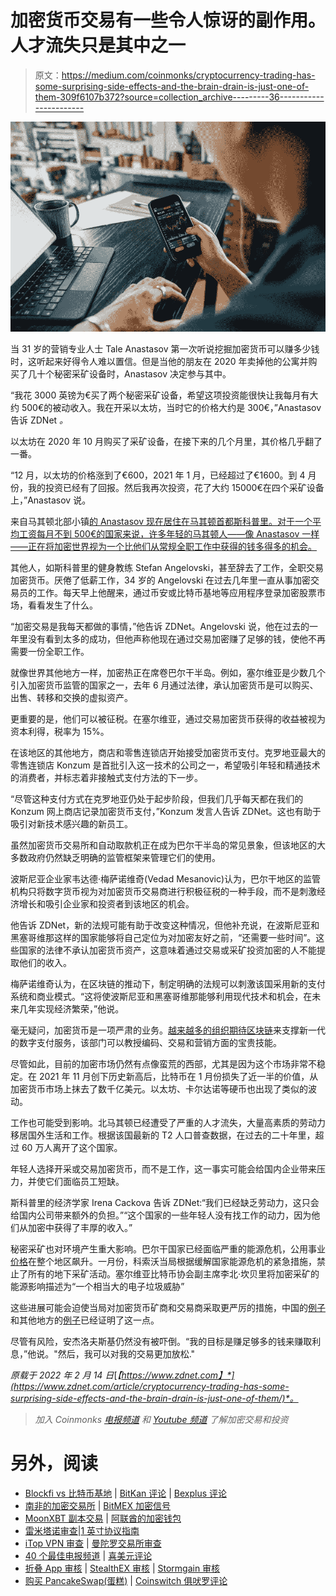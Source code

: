 # 加密货币交易有一些令人惊讶的副作用。人才流失只是其中之一

> 原文：<https://medium.com/coinmonks/cryptocurrency-trading-has-some-surprising-side-effects-and-the-brain-drain-is-just-one-of-them-309f6107b372?source=collection_archive---------36----------------------->

![](img/617df4ff7e684cefd47a2769f0f026cc.png)

当 31 岁的营销专业人士 Tale Anastasov 第一次听说挖掘加密货币可以赚多少钱时，这听起来好得令人难以置信。但是当他的朋友在 2020 年卖掉他的公寓并购买了几十个秘密采矿设备时，Anastasov 决定参与其中。

“我花 3000 英镑为€买了两个秘密采矿设备，希望这项投资能很快让我每月有大约 500€的被动收入。我在开采以太坊，当时它的价格大约是 300€，”Anastasov 告诉 ZDNet *。*

以太坊在 2020 年 10 月购买了采矿设备，在接下来的几个月里，其价格几乎翻了一番。

“12 月，以太坊的价格涨到了€600，2021 年 1 月，已经超过了€1600。到 4 月份，我的投资已经有了回报。然后我再次投资，花了大约 15000€在四个采矿设备上，”Anastasov 说。

来自马其顿北部小镇[的 Anastasov 现在居住在马其顿首都斯科普里。对于一个平均工资每月不到 500€的国家来说，许多年轻的马其顿人——像 Anastasov 一样——正在将加密世界视为一个比他们从常规全职工作中获得的钱多得多的机会。](https://www.zdnet.com/article/how-balkan-troll-farms-are-spreading-coronavirus-disinformation/)

其他人，如斯科普里的健身教练 Stefan Angelovski，甚至辞去了工作，全职交易加密货币。厌倦了低薪工作，34 岁的 Angelovski 在过去几年里一直从事加密交易员的工作。每天早上他醒来，通过币安或比特币基地等应用程序登录加密股票市场，看看发生了什么。

“加密交易是我每天都做的事情，”他告诉 ZDNet。Angelovski 说，他在过去的一年里没有看到太多的成功，但他声称他现在通过交易加密赚了足够的钱，使他不再需要一份全职工作。

就像世界其他地方一样，加密热正在席卷巴尔干半岛。例如，塞尔维亚是少数几个引入加密货币监管的国家之一，去年 6 月通过法律，承认加密货币是可以购买、出售、转移和交换的虚拟资产。

更重要的是，他们可以被征税。在塞尔维亚，通过交易加密货币获得的收益被视为资本利得，税率为 15%。

在该地区的其他地方，商店和零售连锁店开始接受加密货币支付。克罗地亚最大的零售连锁店 Konzum 是首批引入这一技术的公司之一，希望吸引年轻和精通技术的消费者，并标志着非接触式支付方法的下一步。

“尽管这种支付方式在克罗地亚仍处于起步阶段，但我们几乎每天都在我们的 Konzum 网上商店记录加密货币支付，”Konzum 发言人告诉 ZDNet。这也有助于吸引对新技术感兴趣的新员工。

虽然加密货币交易所和自动取款机正在成为巴尔干半岛的常见景象，但该地区的大多数政府仍然缺乏明确的监管框架来管理它们的使用。

波斯尼亚企业家韦达德·梅萨诺维奇(Vedad Mesanovic)认为，巴尔干地区的监管机构只将数字货币视为对加密货币交易商进行积极征税的一种手段，而不是刺激经济增长和吸引企业家和投资者到该地区的机会。

他告诉 ZDNet，新的法规可能有助于改变这种情况，但他补充说，在波斯尼亚和黑塞哥维那这样的国家能够将自己定位为对加密友好之前，“还需要一些时间”。这些国家的法律不承认加密货币资产，这意味着通过交易或采矿投资加密的人不能提取他们的收入。

梅萨诺维奇认为，在区块链的推动下，制定明确的法规可以刺激该国采用新的支付系统和商业模式。“这将使波斯尼亚和黑塞哥维那能够利用现代技术和机会，在未来几年实现经济繁荣，”他说。

毫无疑问，加密货币是一项严肃的业务。[越来越多的组织期待区块链](https://www.zdnet.com/article/businesses-are-banking-on-cryptocurrency-but-there-are-two-big-challenges-ahead/)来支撑新一代的数字支付服务，该部门可以教授编码、交易和营销方面的宝贵技能。

尽管如此，目前的加密市场仍然有点像蛮荒的西部，尤其是因为这个市场非常不稳定。在 2021 年 11 月创下历史新高后，比特币在 1 月份损失了近一半的价值，从加密货币市场上抹去了数千亿美元。以太坊、卡尔达诺等硬币也出现了类似的波动。

工作也可能受到影响。北马其顿已经遭受了严重的人才流失，大量高素质的劳动力移居国外生活和工作。根据该国最新的 T2 人口普查数据，在过去的二十年里，超过 60 万人离开了这个国家。

年轻人选择开采或交易加密货币，而不是工作，这一事实可能会给国内企业带来压力，并使它们面临员工短缺。

斯科普里的经济学家 Irena Cackova 告诉 ZDNet:“我们已经缺乏劳动力，这只会给国内公司带来额外的负担。”“这个国家的一些年轻人没有找工作的动力，因为他们从加密中获得了丰厚的收入。”

秘密采矿也对环境产生重大影响。巴尔干国家已经面临严重的能源危机，公用事业[价格](https://balkaninsight.com/2021/12/16/western-balkan-countries-struggle-to-keep-lights-on/)在整个地区飙升。一月份，科索沃当局根据缓解国家能源危机的紧急措施，禁止了所有的地下采矿活动。塞尔维亚比特币协会副主席李北·坎贝里将加密采矿的能源影响描述为“一个相当大的电子垃圾威胁”

这些进展可能会迫使当局对加密货币矿商和交易商采取更严厉的措施，中国的[例子](https://www.zdnet.com/article/crypto-miners-look-beyond-china-as-government-threatens-crackdown/?ftag=COS-05-10aaa0h&utm_campaign=trueAnthem%3A+Trending+Content&utm_medium=trueAnthem&utm_source=facebook)和其他地方的[例子](https://www.zdnet.com/article/us-lawmakers-want-answers-about-crypto-minings-energy-consumption-environmental-impact/)已经证明了这一点。

尽管有风险，安杰洛夫斯基仍然没有被吓倒。“我的目标是赚足够多的钱来赚取利息，”他说。"然后，我可以对我的交易更加放松."

*原载于 2022 年 2 月 14 日*[*【https://www.zdnet.com】*](https://www.zdnet.com/article/cryptocurrency-trading-has-some-surprising-side-effects-and-the-brain-drain-is-just-one-of-them/)*。*

> *加入 Coinmonks* [*电报频道*](https://t.me/coincodecap) *和* [*Youtube 频道*](https://www.youtube.com/c/coinmonks/videos) *了解加密交易和投资*

# 另外，阅读

*   [Blockfi vs 比特币基地](https://coincodecap.com/blockfi-vs-coinbase) | [BitKan 评论](https://coincodecap.com/bitkan-review) | [Bexplus 评论](https://coincodecap.com/bexplus-review)
*   [南非的加密交易所](https://coincodecap.com/crypto-exchanges-in-south-africa) | [BitMEX 加密信号](https://coincodecap.com/bitmex-crypto-signals)
*   [MoonXBT 副本交易](https://coincodecap.com/moonxbt-copy-trading) | [阿联酋的加密钱包](https://coincodecap.com/crypto-wallets-in-uae)
*   [雷米塔诺审查](https://coincodecap.com/remitano-review)|[1 英寸协议指南](https://coincodecap.com/1inch)
*   [iTop VPN 审查](https://coincodecap.com/itop-vpn-review) | [曼陀罗交易所审查](https://coincodecap.com/mandala-exchange-review)
*   [40 个最佳电报频道](https://coincodecap.com/best-telegram-channels) | [喜美元评论](https://coincodecap.com/hi-dollar-review)
*   [折叠 App 审核](https://coincodecap.com/fold-app-review) | [StealthEX 审核](/coinmonks/stealthex-review-396c67309988) | [Stormgain 审核](https://coincodecap.com/stormgain-review)
*   [购买 PancakeSwap(蛋糕)](https://coincodecap.com/buy-pancakeswap) | [Coinswitch 俱吠罗评论](/coinmonks/coinswitch-kuber-review-1a8dc5c7a739)
